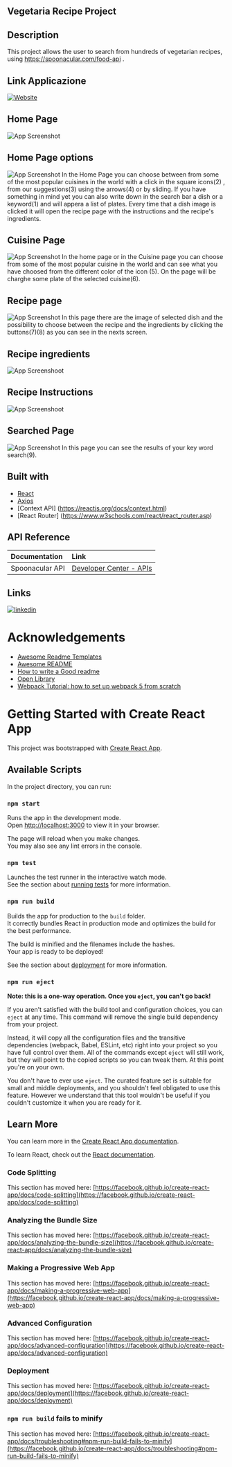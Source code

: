 ## Vegetaria Recipe Project

## Description

This project allows the user to search from hundreds of vegetarian recipes,
using https://spoonacular.com/food-api .

## Link Applicazione

[![Website](https://img.shields.io/website?style=for-the-badge&up_message=CLICK%20ME%21&url=https%3A%2F%2Flijo-book-search-project.netlify.app%2F)](https://vegetarian-recipe.netlify.app/)

## Home Page

![App Screenshot](/src/img/Home.png)

## Home Page options

![App Screenshot](/src/img/Home_arrows.png)
In the Home Page you can choose between from some of the most popular cuisines in the world with a click in the square icons(2) , from our suggestions(3) using the arrows(4) or by sliding.
If you have something in mind yet you can also write down in the search bar a dish or a keyword(1) and will appera a list of plates.
Every time that a dish image is clicked it will open the recipe page with the instructions and the recipe's ingredients.

## Cuisine Page

![App Screenshot](/src/img/Cuisine_select.png)
In the home page or in the Cuisine page you can choose from some of the most popular cuisine in the world and can see what you have choosed from the different color of the icon (5).
On the page will be charghe some plate of the selected cuisine(6).

## Recipe page

![App Screenshot](/src/img/Recipe.png)
In this page there are the image of selected dish and the possibility to choose between the recipe and the ingredients by clicking the buttons(7)(8) as you can see in the nexts screen.

## Recipe ingredients

![App Screenshoot](/src/img/Recipe_ingredients.jpg)

## Recipe Instructions

![App Screenshoot](/src/img/Recipe_instrucions.jpg)

## Searched Page

![App Screenshot](/src/img/Searched.png)
In this page you can see the results of your key word search(9).

## Built with

- [React](https://it.reactjs.org/)
- [Axios](https://github.com/axios/axios)
- [Context API] (https://reactjs.org/docs/context.html)
- [React Router] (https://www.w3schools.com/react/react_router.asp)

## API Reference

| Documentation   | Link                                                              |
| :-------------- | :---------------------------------------------------------------- |
| Spoonacular API | [Developer Center - APIs ](https://spoonacular.com/food-api/docs) |

## Links

[![linkedin](https://img.shields.io/badge/linkedin-0A66C2?style=for-the-badge&logo=linkedin&logoColor=white)](https://www.linkedin.com/in/elia-santagiuliana-b10323143/)

# Acknowledgements

- [Awesome Readme Templates](https://awesomeopensource.com/project/elangosundar/awesome-README-templates)
- [Awesome README](https://github.com/matiassingers/awesome-readme)
- [How to write a Good readme](https://bulldogjob.com/news/449-how-to-write-a-good-readme-for-your-github-project)
- [Open Library](https://openlibrary.org/)
- [Webpack Tutorial: how to set up webpack 5 from scratch](https://www.taniarascia.com/how-to-use-webpack)

# Getting Started with Create React App

This project was bootstrapped with [Create React App](https://github.com/facebook/create-react-app).

## Available Scripts

In the project directory, you can run:

### `npm start`

Runs the app in the development mode.\
Open [http://localhost:3000](http://localhost:3000) to view it in your browser.

The page will reload when you make changes.\
You may also see any lint errors in the console.

### `npm test`

Launches the test runner in the interactive watch mode.\
See the section about [running tests](https://facebook.github.io/create-react-app/docs/running-tests) for more information.

### `npm run build`

Builds the app for production to the `build` folder.\
It correctly bundles React in production mode and optimizes the build for the best performance.

The build is minified and the filenames include the hashes.\
Your app is ready to be deployed!

See the section about [deployment](https://facebook.github.io/create-react-app/docs/deployment) for more information.

### `npm run eject`

**Note: this is a one-way operation. Once you `eject`, you can't go back!**

If you aren't satisfied with the build tool and configuration choices, you can `eject` at any time. This command will remove the single build dependency from your project.

Instead, it will copy all the configuration files and the transitive dependencies (webpack, Babel, ESLint, etc) right into your project so you have full control over them. All of the commands except `eject` will still work, but they will point to the copied scripts so you can tweak them. At this point you're on your own.

You don't have to ever use `eject`. The curated feature set is suitable for small and middle deployments, and you shouldn't feel obligated to use this feature. However we understand that this tool wouldn't be useful if you couldn't customize it when you are ready for it.

## Learn More

You can learn more in the [Create React App documentation](https://facebook.github.io/create-react-app/docs/getting-started).

To learn React, check out the [React documentation](https://reactjs.org/).

### Code Splitting

This section has moved here: [https://facebook.github.io/create-react-app/docs/code-splitting](https://facebook.github.io/create-react-app/docs/code-splitting)

### Analyzing the Bundle Size

This section has moved here: [https://facebook.github.io/create-react-app/docs/analyzing-the-bundle-size](https://facebook.github.io/create-react-app/docs/analyzing-the-bundle-size)

### Making a Progressive Web App

This section has moved here: [https://facebook.github.io/create-react-app/docs/making-a-progressive-web-app](https://facebook.github.io/create-react-app/docs/making-a-progressive-web-app)

### Advanced Configuration

This section has moved here: [https://facebook.github.io/create-react-app/docs/advanced-configuration](https://facebook.github.io/create-react-app/docs/advanced-configuration)

### Deployment

This section has moved here: [https://facebook.github.io/create-react-app/docs/deployment](https://facebook.github.io/create-react-app/docs/deployment)

### `npm run build` fails to minify

This section has moved here: [https://facebook.github.io/create-react-app/docs/troubleshooting#npm-run-build-fails-to-minify](https://facebook.github.io/create-react-app/docs/troubleshooting#npm-run-build-fails-to-minify)
